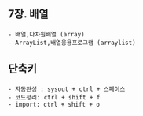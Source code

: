 ## 7장. 배열

```
- 배열,다차원배열 (array)
- ArrayList,배열응용프로그램 (arraylist)
```

## 단축키

```
- 자동완성 : sysout + ctrl + 스페이스
- 코드정리: ctrl + shift + f
- import: ctrl + shift + o
```
